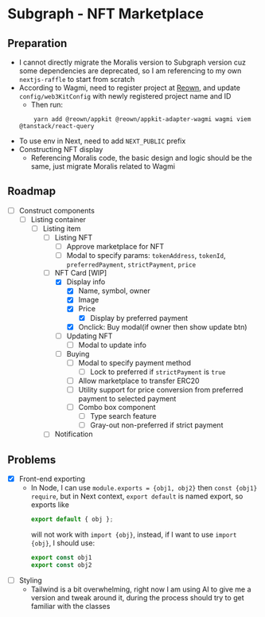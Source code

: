 # Subgraph - NFT Marketplace

## Preparation

- I cannot directly migrate the Moralis version to Subgraph version cuz some dependencies are deprecated, so I am
  referencing to my own `nextjs-raffle` to start from scratch
- According to Wagmi, need to register project
  at [Reown](https://cloud.reown.com/app/33eeeaf6-68d0-484a-acd7-9481bbbac365/project/c7f3cab6-f7bd-4cfa-8d42-444abaa9b90b),
  and update `config/web3KitConfig` with newly registered project name and ID
    - Then run:
    ```shell
        yarn add @reown/appkit @reown/appkit-adapter-wagmi wagmi viem @tanstack/react-query
    ```
- To use env in Next, need to add `NEXT_PUBLIC` prefix
- Constructing NFT display
    - Referencing Moralis code, the basic design and logic should be the same, just migrate Moralis related to Wagmi

## Roadmap

- [ ] Construct components
    - [ ] Listing container
        - [ ] Listing item
            - [ ] Listing NFT
                - [ ] Approve marketplace for NFT
                - [ ] Modal to specify params: `tokenAddress`, `tokenId`, `preferredPayment`, `strictPayment`, `price`
            - [ ] NFT Card [WIP]
                - [x] Display info
                    - [x] Name, symbol, owner
                    - [x] Image
                    - [x] Price
                        - [x] Display by preferred payment
                    - [x] Onclick: Buy modal(if owner then show update btn)
                - [ ] Updating NFT
                    - [ ] Modal to update info
                - [ ] Buying
                    - [ ] Modal to specify payment method
                        - [ ] Lock to preferred if `strictPayment` is `true`
                    - [ ] Allow marketplace to transfer ERC20
                    - [ ] Utility support for price conversion from preferred payment to selected payment
                    - [ ] Combo box component
                        - [ ] Type search feature
                        - [ ] Gray-out non-preferred if strict payment
            - [ ] Notification

## Problems

- [x] Front-end exporting
    - In Node, I can use `module.exports = {obj1, obj2}` then `const {obj1} require`, but in Next context,
      `export default` is named export, so exports like
        ```js
        export default { obj };
        ```
        will not work with `import {obj}`, instead, if I want to use `import {obj}`, I should use:
        ```js
        export const obj1
        export const obj2
        ```
- [ ] Styling
    - Tailwind is a bit overwhelming, right now I am using AI to give me a version and tweak around it, during the
      process should try to get familiar with the classes
